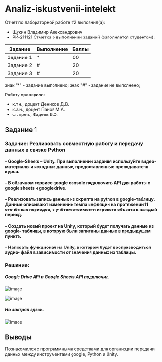 # Analiz-iskustvenii-intelekt
Отчет по лабораторной работе #2 выполнил(а):
- Щукин Владимир Александрович
- РИ-211121
Отметка о выполнении заданий (заполняется студентом):

| Задание | Выполнение | Баллы |
| ------ | ------ | ------ |
| Задание 1 | * | 60 |
| Задание 2 | # | 20 |
| Задание 3 | # | 20 |

знак "*" - задание выполнено; знак "#" - задание не выполнено;

Работу проверили:
- к.т.н., доцент Денисов Д.В.
- к.э.н., доцент Панов М.А.
- ст. преп., Фадеев В.О.






## Задание 1

### Задание: Реализовать совместную работу и передачу данных в связке Python
#### - Google-Sheets – Unity. При выполнении задания используйте видео-материалы и исходные данные, предоставленные преподавателя курса.
#### - В облачном сервисе google console подключить API для работы с google sheets и google drive.
#### - Реализовать запись данных из скрипта на python в google-таблицу. Данные описывают изменение темпа инфляции на протяжении 11 отсчётных периодов, с учётом стоимости игрового объекта в каждый период.
#### - Создать новый проект на Unity, который будет получать данные из google- таблицы, в которую были записаны данные в предыдущем пункте.
#### - Написать функционал на Unity, в котором будет воспризводиться аудио- файл в зависимости от значения данных из таблицы.

### Решение:
##### Google Drive APi и Google Sheets API подключил. 

![image](https://user-images.githubusercontent.com/114513570/195173701-411dab6b-c4b2-4d80-aa48-dff11f130cd4.png)

![image](https://user-images.githubusercontent.com/114513570/195173746-aab15280-c927-4c8e-88f8-38c0f349672c.png)

##### Но застрял здесь. 

![image](https://user-images.githubusercontent.com/114513570/195174445-327deb4a-102e-4dcb-9ac7-45e5b979957a.png)


## Выводы
Познакомился с программными средствами для организции передачи данных между инструментами google, Python и Unity.


